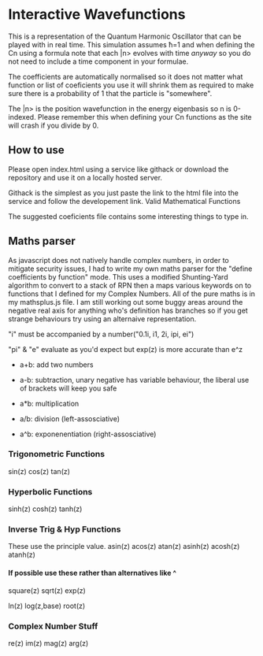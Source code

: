 # Interactive Wavefunctions

This is a representation of the Quantum Harmonic Oscillator that can be played with in real time. This simulation assumes ħ=1 and when defining the Cn using a formula note that each |n> evolves with time *anyway* so you do not need to include a time component in your formulae.

The coefficients are automatically normalised so it does not matter what function or list of coeficients you use it will shrink them as required to make sure there is a probability of 1 that the particle is "somewhere".

The |n> is the position wavefunction in the energy eigenbasis so n is 0-indexed. Please remember this when defining your Cn functions as the site will crash if you divide by 0.

## How to use 
Please open index.html using a service like githack or download the repository and use it on a locally hosted server.

Githack is the simplest as you just paste the link to the html file into the service and follow the developement link.
Valid Mathematical Functions

The suggested coeficients file contains some interesting things to type in.

## Maths parser
As javascript does not natively handle complex numbers, in order to mitigate security issues, I had to write my own maths parser for the "define coefficients by function" mode. This uses a modified Shunting-Yard algorithm to convert to a stack of RPN then a maps various keywords on to functions that I defined for my Complex Numbers. All of the pure maths is in my mathsplus.js file. I am still working out some buggy areas around the negative real axis for anything who's definition has branches so if you get strange behaviours try using an alternaive representation.

"i" must be accompanied by a number("0.1i, i1, 2i, ipi, ei")

"pi" & "e" evaluate as you'd expect but exp(z) is more accurate than e^z

- a+b: add two numbers

- a-b: subtraction, unary negative has variable behaviour, the liberal use of brackets will keep you safe

- a*b: multiplication

- a/b: division (left-assosciative)

- a^b: exponenentiation (right-assosciative)


### Trigonometric Functions
sin(z) cos(z) tan(z)


### Hyperbolic Functions
sinh(z) cosh(z) tanh(z)


### Inverse Trig & Hyp Functions
These use the principle value.
asin(z) acos(z) atan(z)
asinh(z) acosh(z) atanh(z)

#### If possible use these rather than alternatives like ^
square(z) sqrt(z) exp(z) 

ln(z) log(z,base) root(z)

### Complex Number Stuff
re(z) im(z)
mag(z) arg(z)
